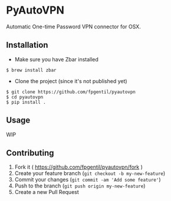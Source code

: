 PyAutoVPN
=========

Automatic One-time Password VPN connector for OSX.

## Installation
* Make sure you have Zbar installed

```
$ brew install zbar
```

* Clone the project (since it's not published yet)

```
$ git clone https://github.com/fpgentil/pyautovpn
$ cd pyautovpn
$ pip install .

```


## Usage
WIP

## Contributing

1. Fork it ( https://github.com/fpgentil/pyautovpn/fork )
2. Create your feature branch (`git checkout -b my-new-feature`)
3. Commit your changes (`git commit -am 'Add some feature'`)
4. Push to the branch (`git push origin my-new-feature`)
5. Create a new Pull Request

